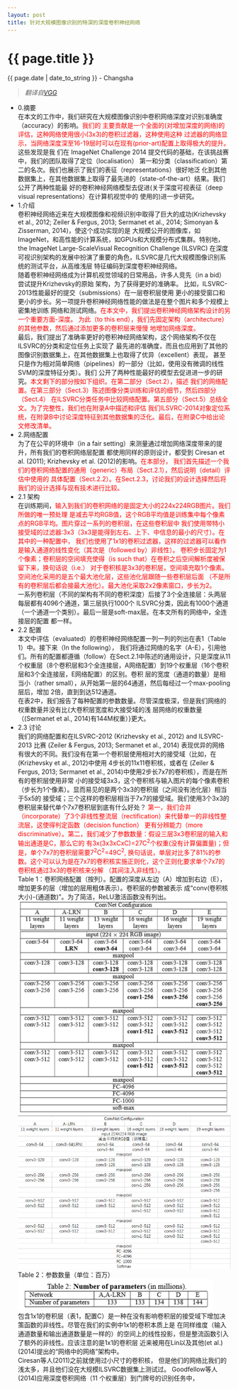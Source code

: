 ```yaml
---
layout: post  
title: 针对大规模图像识别的特深的深度卷积神经网络  
---
```


{{ page.title }}
================

<p class="meta">{{ page.date | date_to_string }} - Changsha</p>  

> _翻译自[VGG](https://arxiv.org/abs/1409.1556)_

+ 0.摘要  
在本文的工作中，我们研究在大规模图像识别中卷积网络深度对识别准确度（accuracy）的影响。<font color="red">我们的
主要贡献是一个全面的(对增加深度的网络)的评估，这种网络使用很小(3x3)的卷积过滤器，这种使用这种
过滤器的网络显示，当网络深度深至16-19层时可以在现有(prior-art)配置上取得极大的提升。</font>这些发现是我
们在 ImageNet Challenge 2014 提交代码的基础，在该挑战赛中，我们的团队取得了定位（localisation）
第一和分类（classification）第二的名次。我们也展示了我们的表征（representations）很好地泛
化到其他数据集上，在其他数据集上取得了最先进的（state-of-the-art）结果。我们公开了两种性能最
好的卷积神经网络模型去促进(关于深度可视表征（deep visual representations）在计算机视觉中的
使用的)进一步研究。
+ 1.介绍  
卷积神经网络近来在大规模图像和视频识别中取得了巨大的成功(Krizhevsky et al., 2012; Zeiler &
Fergus, 2013; Sermanet et al., 2014; Simonyan & Zisserman, 2014)，使这个成功实现的是
大规模公开的图像库，如ImageNet，和高性能的计算系统，如GPUs和大规模分布式集群。特别地，the ImageNet Large-ScaleVisual Recognition Challenge (ILSVRC)
在深度可视识别架构的发展中扮演了重要的角色，ILSVRC是几代大规模图像识别系统的测试平台，从高维浅层
特征编码到深度卷积神经网络。  
随着卷积神经网络成为计算机视觉领域的日常用品，许多人竞先（in a bid）尝试提升Krizhevsky的原始
架构，为了获得更好的准确率。 比如，ILSVRC-2013性能最好的提交（submissions）在一层卷积层使用
更小的接受窗口和更小的步长。另一项提升卷积神经网络性能的做法是在整个图片和多个规模上密集地训练
网络和测试网络。<font color="red">在本文中，我们提出卷积神经网络架构设计的另一个重要方面-深度。
为此（to this end），我们先固定架构（architecture）的其他参数，然后通过添加更多的卷积层来慢慢
地增加网络深度。</font>  
最后，我们提出了准确率更好的卷积神经网络架构，这个网络架构不仅在ILSVRC的分类和定位任务上实现了
最先进的准确度，而且也应用到了其他的图像识别数据集上，在其他数据集上也取得了优异（excellent）表现，
甚至只是作为相对简单网络（pipelines）的一部分（比如，使用没有微调的线性SVM的深度特征分类）。我们
公开了两种性能最好的模型去促进进一步的研究。<font color="red">本文剩下的部分按如下组织。在第二部分（Sect.2），描述
我们的网络配置。在第三部分（Sect.3）陈述图像分类训练和评估的细节，然后四部分（Sect.4）
在ILSVRC分类任务中比较网络配置。第五部分（Sect.5）总结全文。为了完整性，我们也在附录A中描述和评估
我们ILSVRC-2014对象定位系统，在附录B中讨论深度特征到其他数据集的泛化。最后，在附录C中给出论文修改清单。</font>  
+ 2.网络配置  
为了在公平的环境中（in a fair setting）来测量通过增加网络深度带来的提升，所有我们的卷积网络层配置
都使用同样的原则设计，都受到 Ciresan et al. (2011); Krizhevsky et al. (2012)的影响。<font color="red">在本部分，
我们首先描述一个我们的卷积网络配置的通用（generic）布局（Sect.2.1），然后说明（detail）评估中使用的
具体配置（Sect.2.2）。在Sect.2.3，讨论我们的设计选择然后将我们的设计选择与现有技术进行比较。</font>  
+ 2.1 架构  
在训练期间，<font color="red">输入到我们的卷积网络的是固定大小的224x224RGB图片。我们所做的唯一预处理
是减去平均RGB值，这个RGB平均值是训练集中每个像素点的RGB平均。图片穿过一系列的卷积层，在这些卷积层中
我们使用带特小接受域的过滤器:3x3（3x3是能得到左右、上下、中信息的最小的尺寸）。在其中的一种配置中，
我们也使用了1x1的卷积过滤器，这样的过滤器可以看作是输入通道的线性变化（其次是（followed by）非线性）。
卷积步长固定为1个像素；卷积层的空间填充使得（is such that）在卷积之后空间解析度被保留下来，换句话说（i.e.）
对于卷积核是3x3的卷积层，空间填充取1个像素。空间池化采用的是五个最大池化层，这些池化层跟随一些卷积层后面
（不是所有的卷积层后都会接最大池化）。最大池化采取2x2像素窗口，步长为2。</font>  
一系列卷积层（不同的架构有不同的卷积深度）后接了3个全连接层：头两层每层都有4096个通道，第三层执行1000个
ILSVRC分类，因此有1000个通道（一个通道一个类别）。最后一层是soft-max层。在本文所有的网络中，全连接层的配置
都一样。  
+ 2.2 配置  
本文中评估（evaluated）的卷积神经网络配置一列一列的列出在表1（Table 1）中。接下来（In the following），
我们将通过网络的名字（A-E），引用他们。所有的配置都遵循（follow）在Sect.2.1中陈述的通用设计，只是深度从11
个权重层（8个卷积层和3个全连接层，A网络配置）到19个权重层（16个卷积层和3个全连接层，E网络配置）的区别。卷积
层的宽度（通道的数量）是相当小（rather small），从开始第一层的64通道，然后每经过一个max-pooling层后，增加
2倍，直到到达512通道。  
在表2中，我们报告了每种配置的参数数量。尽管深度极深，但是我们网络的权重数量并没有比{大卷积层宽度和大接受域的浅
层网络的权重数量（(Sermanet et al., 2014)有144M权重）}更大。  
+ 2.3 讨论  
我们的网络配置和在ILSVRC-2012 (Krizhevsky et al., 2012) and ILSVRC-2013 比赛 (Zeiler & Fergus, 2013; Sermanet et al., 2014)
表现优异的网络有很大的不同。我们没有在第一个卷积层使用相对大的接受域（比如，在 (Krizhevsky et al., 2012)中使用
4步长的11x11卷积核，或者在 (Zeiler & Fergus, 2013; Sermanet et al., 2014)中使用2步长7x7的卷积核），而是在所有的卷积层使用非常
小的接受域3x3，这个卷积核与输入图片的每个像素卷积（步长为1个像素）。显而易见的是两个3x3的卷积层（之间没有池化层）相当于5x5的
接受域；三个这样的卷积层相当于7x7的接受域。我们使用3个3x3的卷积层来替代单个7x7卷积层到底有什么好处？<font color="red">
第一，我们合并（incorporate）了3个非线性整流层（rectification）来代替单一的非线性整流层，这使得判定函数（decision function）
更有分辨能力（more discriminative）。第二，我们减少了参数数量：假设三层3x3卷积层的输入和输出通道是C，那么它的
有3x(3x3xCxC)=27C<sup>2</sup>个权重(没有计算偏置量)；但是，单个7x7的卷积层需要7<sup>2</sup>C<sup>2</sup>=49C<sup>2</sup>,
换句话说，单层对比多了81%的参数。这个可以认为是在7x7的卷积核实施正则化，这个正则化要求单个7x7的卷积核通过3x3的卷积核来分解
（其间注入非线性）。</font>  
Table 1：卷积网络配置（按列）。配置的深度从左边（A）增加到右边（E），增加更多的层（增加的层用粗体表示）。卷积层的参数被表示
成“conv(卷积核大小)-(通道数)”。为了简洁，ReLU激活函数没有列出。  
![avatar](/images/posts/2019-03-05/vgg_config.png)  
![avatar](/images/posts/2019-02-21/VGG_Configuration.png)  
Table 2：参数数量（单位：百万）  
![avatar](/images/posts/2019-03-05/vgg_parameter_num.png)  
包含1x1的卷积层（表1，配置C）是一种在没有影响卷积层的接受域下增加决策函数的非线性。尽管在我们的实例中1x1的卷积本质上是
在同样维度（输入通道数量和输出通道数量是一样的）的空间上的线性投影，但是整流函数引入了额外的非线性。应该注意的是1x1的卷积层
近来被用在Lin以及其他(et al.) (2014)提出的“网络中的网络”架构中。    
Ciresan等人(2011)之前就使用过小尺寸的卷积核， 但是他们的网络比我们的浅太多，并且他们没在大规模ILSVRC数据集上测试过。
Goodfellow等人(2014)应用深度卷积网络（11 个权重层）到门牌号的识别任务中， 